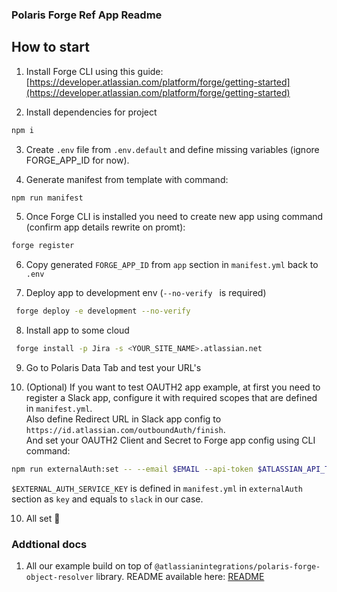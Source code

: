### Polaris Forge Ref App Readme

## How to start

1. Install Forge CLI using this guide: [https://developer.atlassian.com/platform/forge/getting-started](https://developer.atlassian.com/platform/forge/getting-started)
 
2. Install dependencies for project

```bash
npm i 
```

3. Create `.env` file from `.env.default` and define missing variables (ignore FORGE_APP_ID for now).

4. Generate manifest from template with command:

```bash
npm run manifest
```

5. Once Forge CLI is installed you need to create new app using command (confirm app details rewrite on promt):

```bash
forge register
```

6. Copy generated `FORGE_APP_ID` from `app` section in `manifest.yml` back to `.env` 

7. Deploy app to development env (`--no-verify ` is required)


```bash
 forge deploy -e development --no-verify 
```

8. Install app to some cloud 

```bash
 forge install -p Jira -s <YOUR_SITE_NAME>.atlassian.net
```
9. Go to Polaris Data Tab and test your URL's

10. (Optional) If you want to test OAUTH2 app example, at first you need to register a Slack app, configure it with required scopes that are defined in `manifest.yml`. \
Also define Redirect URL in Slack app config to `https://id.atlassian.com/outboundAuth/finish`. \
And set your OAUTH2 Client and Secret to Forge app config using CLI command: 

```bash
npm run externalAuth:set -- --email $EMAIL --api-token $ATLASSIAN_API_TOKEN --forge-app-id $FORGE_APP_ID --forge-env $FORGE_ENV --service-key $EXTERNAL_AUTH_SERVICE_KEY --client-id $SLACK_CLIENT_ID --client-secret $SLACK_CLIENT_SECRET
```

`$EXTERNAL_AUTH_SERVICE_KEY` is defined in `manifest.yml` in `externalAuth` section as `key` and equals to `slack` in our case.

10. All set 🎉

### Addtional docs

1. All our example build on top of `@atlassianintegrations/polaris-forge-object-resolver` library. README available here: [README](https://www.npmjs.com/package/@atlassianintegrations/polaris-forge-object-resolver)
